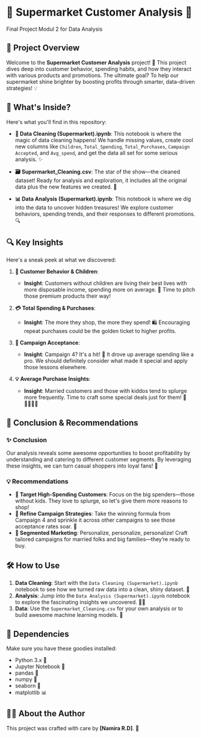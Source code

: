 # 🌟 Supermarket Customer Analysis 🌟
Final Project Modul 2 for Data Analysis

## 🎯 Project Overview

Welcome to the **Supermarket Customer Analysis** project! 🛒 This project dives deep into customer behavior, spending habits, and how they interact with various products and promotions. The ultimate goal? To help our supermarket shine brighter by boosting profits through smarter, data-driven strategies! 💡

## 📂 What's Inside?

Here's what you'll find in this repository:

- **🧹 Data Cleaning (Supermarket).ipynb**: This notebook is where the magic of data cleaning happens! We handle missing values, create cool new columns like `Children`, `Total_Spending`, `Total_Purchases`, `Campaign Accepted`, and `Avg_spend`, and get the data all set for some serious analysis. ✨

- **🗃️ Supermarket_Cleaning.csv**: The star of the show—the cleaned dataset! Ready for analysis and exploration, it includes all the original data plus the new features we created. 🌟

- **📊 Data Analysis (Supermarket).ipynb**: This notebook is where we dig into the data to uncover hidden treasures! We explore customer behaviors, spending trends, and their responses to different promotions. 🔍

## 🔍 Key Insights

Here's a sneak peek at what we discovered:

1. **👶 Customer Behavior & Children**:
    - **Insight**: Customers without children are living their best lives with more disposable income, spending more on average. 💸 Time to pitch those premium products their way!

2. **💳 Total Spending & Purchases**:
    - **Insight**: The more they shop, the more they spend! 🛍️ Encouraging repeat purchases could be the golden ticket to higher profits.

3. **🎯 Campaign Acceptance**:
    - **Insight**: Campaign 4? It's a hit! 🎯 It drove up average spending like a pro. We should definitely consider what made it special and apply those lessons elsewhere.

4. **💡 Average Purchase Insights**:
    - **Insight**: Married customers and those with kiddos tend to splurge more frequently. Time to craft some special deals just for them! 👫👨‍👩‍👧‍👦

## 🚀 Conclusion & Recommendations

### ✨ Conclusion
Our analysis reveals some awesome opportunities to boost profitability by understanding and catering to different customer segments. By leveraging these insights, we can turn casual shoppers into loyal fans! 🌟

### 💡 Recommendations
- **💎 Target High-Spending Customers**: Focus on the big spenders—those without kids. They love to splurge, so let's give them more reasons to shop!
- **🎯 Refine Campaign Strategies**: Take the winning formula from Campaign 4 and sprinkle it across other campaigns to see those acceptance rates soar. 🚀
- **🎯 Segmented Marketing**: Personalize, personalize, personalize! Craft tailored campaigns for married folks and big families—they’re ready to buy.

## 🛠️ How to Use

1. **Data Cleaning**: Start with the `Data Cleaning (Supermarket).ipynb` notebook to see how we turned raw data into a clean, shiny dataset. 🧼
2. **Analysis**: Jump into the `Data Analysis (Supermarket).ipynb` notebook to explore the fascinating insights we uncovered. 🕵️‍♂️
3. **Data**: Use the `Supermarket_Cleaning.csv` for your own analysis or to build awesome machine learning models. 🤖

## 🔧 Dependencies

Make sure you have these goodies installed:

- Python 3.x 🐍
- Jupyter Notebook 📒
- pandas 🐼
- numpy 🔢
- seaborn 🎨
- matplotlib 📊

## 👩‍💻 About the Author

This project was crafted with care by **[Namira R.D]**. 🌈
